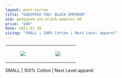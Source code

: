 ```yaml
---
layout: post-narrow
title: "GODSPEED YOU! BLACK EMPEROR"
uid: godspeed-you-black-emperor-40
price: "$40"
date: 2021-01-28
sizing: "SMALL | 100% Cotton | Next Level apparel"
---
```




<table style="width:100%;"><tr><td style="vertical-align:top;">
      <figure class="tmblr-full" data-orig-height="2048" data-orig-width="1365" data-orig-src="https://concertshirts.netlify.app/shirts/0417/0417-01.jpg"><img src="https://64.media.tumblr.com/dfc92215d0688daa81c8b4c464b9e829/831b450ac70b7c60-64/s540x810/987fe6909117749f6099e3e2804b215ff7c2552c.jpg" data-orig-height="2048" data-orig-width="1365" data-orig-src="https://concertshirts.netlify.app/shirts/0417/0417-01.jpg"/></figure></td>
    <td style="vertical-align:top;">
      <figure class="tmblr-full" data-orig-height="2048" data-orig-width="1365" data-orig-src="https://concertshirts.netlify.app/shirts/0417/0417-02.jpg"><img src="https://64.media.tumblr.com/d4b029f698c28ff5946c3568f1f9743e/831b450ac70b7c60-0e/s540x810/3089f353deae2ae4cbf90ad69f8c5f09ec55967a.jpg" data-orig-height="2048" data-orig-width="1365" data-orig-src="https://concertshirts.netlify.app/shirts/0417/0417-02.jpg"/></figure></td>
  </tr></table><p>
  SMALL | 100% Cotton | Next Level apparel
</p>
